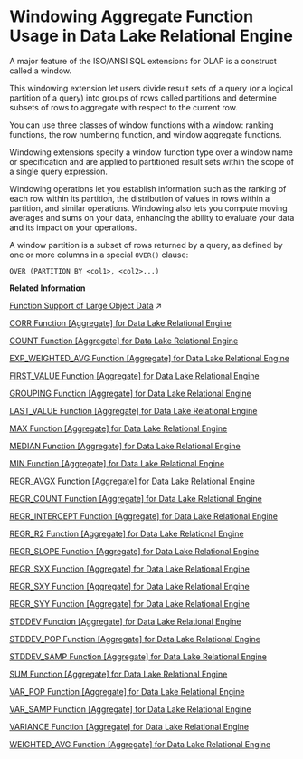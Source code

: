 <!-- loioa527f35684f21015a092a69470690c91 -->

# Windowing Aggregate Function Usage in Data Lake Relational Engine

A major feature of the ISO/ANSI SQL extensions for OLAP is a construct called a window.

This windowing extension let users divide result sets of a query \(or a logical partition of a query\) into groups of rows called partitions and determine subsets of rows to aggregate with respect to the current row.

You can use three classes of window functions with a window: ranking functions, the row numbering function, and window aggregate functions.

Windowing extensions specify a window function type over a window name or specification and are applied to partitioned result sets within the scope of a single query expression.

Windowing operations let you establish information such as the ranking of each row within its partition, the distribution of values in rows within a partition, and similar operations. Windowing also lets you compute moving averages and sums on your data, enhancing the ability to evaluate your data and its impact on your operations.

A window partition is a subset of rows returned by a query, as defined by one or more columns in a special `OVER()` clause:

```
OVER (PARTITION BY <col1>, <col2>...)
```

**Related Information**  


[Function Support of Large Object Data](https://help.sap.com/viewer/a8937bea84f21015a80bc776cf758d50/2023_1_QRC/en-US/a60363a384f21015a7f7bc6286516522.html "Learn about the functions that support the LONG BINARY and LONG VARCHAR data types.") :arrow_upper_right:

[CORR Function \[Aggregate\] for Data Lake Relational Engine](corr-function-aggregate-for-data-lake-relational-engine-a53fefe.md "Returns the correlation coefficient of a set of number pairs.")

[COUNT Function \[Aggregate\] for Data Lake Relational Engine](count-function-aggregate-for-data-lake-relational-engine-a54290f.md "Counts the number of rows in a group, depending on the specified parameters.")

[EXP\_WEIGHTED\_AVG Function \[Aggregate\] for Data Lake Relational Engine](exp-weighted-avg-function-aggregate-for-data-lake-relational-engine-a551b4f.md "Calculates an exponential weighted moving average. Weightings determine the relative importance of each quantity that makes up the average.")

[FIRST\_VALUE Function \[Aggregate\] for Data Lake Relational Engine](first-value-function-aggregate-for-data-lake-relational-engine-a5523f3.md "Returns the first value from a set of values.")

[GROUPING Function \[Aggregate\] for Data Lake Relational Engine](grouping-function-aggregate-for-data-lake-relational-engine-a554461.md "Identifies whether a column in a ROLLUP or CUBE operation result set is NULL because it is part of a subtotal row, or NULL because of the underlying data.")

[LAST\_VALUE Function \[Aggregate\] for Data Lake Relational Engine](last-value-function-aggregate-for-data-lake-relational-engine-a55bfa7.md "Returns the last value from a set of values.")

[MAX Function \[Aggregate\] for Data Lake Relational Engine](max-function-aggregate-for-data-lake-relational-engine-a5626d6.md "Returns the maximum expression value found in each group of rows.")

[MEDIAN Function \[Aggregate\] for Data Lake Relational Engine](median-function-aggregate-for-data-lake-relational-engine-a562edf.md "Returns the median of an expression.")

[MIN Function \[Aggregate\] for Data Lake Relational Engine](min-function-aggregate-for-data-lake-relational-engine-a5638af.md "Returns the minimum expression value found in each group of rows.")

[REGR\_AVGX Function \[Aggregate\] for Data Lake Relational Engine](regr-avgx-function-aggregate-for-data-lake-relational-engine-a573b70.md "Computes the average of the independent variable of the regression line.")

[REGR\_COUNT Function \[Aggregate\] for Data Lake Relational Engine](regr-count-function-aggregate-for-data-lake-relational-engine-a574c56.md "Returns an integer that represents the number of non-NULL number pairs used to fit the regression line.")

[REGR\_INTERCEPT Function \[Aggregate\] for Data Lake Relational Engine](regr-intercept-function-aggregate-for-data-lake-relational-engine-a57548b.md "Computes the y-intercept of the linear regression line that best fits the dependent and independent variables.")

[REGR\_R2 Function \[Aggregate\] for Data Lake Relational Engine](regr-r2-function-aggregate-for-data-lake-relational-engine-a575c77.md "Computes the coefficient of determination (also referred to as R-squared or the goodness-of-fit statistic) for the regression line.")

[REGR\_SLOPE Function \[Aggregate\] for Data Lake Relational Engine](regr-slope-function-aggregate-for-data-lake-relational-engine-a57647a.md "Computes the slope of the linear regression line, fitted to non-NULL pairs.")

[REGR\_SXX Function \[Aggregate\] for Data Lake Relational Engine](regr-sxx-function-aggregate-for-data-lake-relational-engine-a576c83.md "Computes the slope of the linear regression line, fitted to non-NULL pairs.")

[REGR\_SXY Function \[Aggregate\] for Data Lake Relational Engine](regr-sxy-function-aggregate-for-data-lake-relational-engine-a57748f.md "Returns the sum of products of the dependent and independent variables. Use REGR_SXY to evaluate the statistical validity of a regression model.")

[REGR\_SYY Function \[Aggregate\] for Data Lake Relational Engine](regr-syy-function-aggregate-for-data-lake-relational-engine-a57806c.md "Returns values that can evaluate the statistical validity of a regression model.")

[STDDEV Function \[Aggregate\] for Data Lake Relational Engine](stddev-function-aggregate-for-data-lake-relational-engine-a583716.md "Returns the standard deviation of a set of numbers.")

[STDDEV\_POP Function \[Aggregate\] for Data Lake Relational Engine](stddev-pop-function-aggregate-for-data-lake-relational-engine-a583f35.md "Computes the standard deviation of a population consisting of a numeric-expression, as a DOUBLE.")

[STDDEV\_SAMP Function \[Aggregate\] for Data Lake Relational Engine](stddev-samp-function-aggregate-for-data-lake-relational-engine-a584728.md "Computes the standard deviation of a sample consisting of a numeric-expression, as a DOUBLE.")

[SUM Function \[Aggregate\] for Data Lake Relational Engine](sum-function-aggregate-for-data-lake-relational-engine-a5889fe.md "Returns the total of the specified expression for each group of rows.")

[VAR\_POP Function \[Aggregate\] for Data Lake Relational Engine](var-pop-function-aggregate-for-data-lake-relational-engine-a58ec03.md "Computes the statistical variance of a population consisting of a numeric-expression, as a DOUBLE.")

[VAR\_SAMP Function \[Aggregate\] for Data Lake Relational Engine](var-samp-function-aggregate-for-data-lake-relational-engine-a58f41a.md "Computes the statistical variance of a sample consisting of a numeric-expression, as a DOUBLE.")

[VARIANCE Function \[Aggregate\] for Data Lake Relational Engine](variance-function-aggregate-for-data-lake-relational-engine-a58fdc8.md "Returns the variance of a set of numbers.")

[WEIGHTED\_AVG Function \[Aggregate\] for Data Lake Relational Engine](weighted-avg-function-aggregate-for-data-lake-relational-engine-a590e30.md "Calculates an arithmetically (or linearly) weighted average.")

